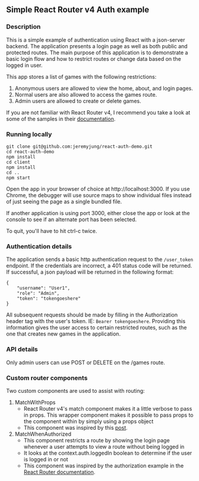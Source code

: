 ## Simple React Router v4 Auth example

### Description

This is a simple example of authentication using React with a json-server backend.  The application presents a login page as well as both public and protected routes.  The main purpose of this application is to demonstrate a basic login flow and how to restrict routes or change data based on the logged in user.

This app stores a list of games with the following restrictions:

1.  Anonymous users are allowed to view the home, about, and login pages.
2.	Normal users are also allowed to access the games route.
3.  Admin users are allowed to create or delete games.

If you are not familiar with React Router v4, I recommend you take a look at some of the samples in their [documentation](https://react-router.now.sh).

### Running locally
```
git clone git@github.com:jeremyjung/react-auth-demo.git
cd react-auth-demo
npm install
cd client
npm install
cd ..
npm start
```

Open the app in your browser of choice at http://localhost:3000.  If you use Chrome, the debugger will use source maps to show individual files instead of just seeing the page as a single bundled file.

If another application is using port 3000, either close the app or look at the console to see if an alternate port has been selected.

To quit, you'll have to hit ctrl-c twice.

### Authentication details
The application sends a basic http authentication request to the `/user_token` endpoint.  If the credentials are incorrect, a 401 status code will be returned.  If successful, a json payload will be returned in the following format:

```
{
	"username": "User1",
	"role": "Admin",
	"token": "tokengoeshere"
}
```

All subsequent requests should be made by filling in the Authorization header tag with the user's token. IE: `Bearer tokengoeshere`.  Providing this information gives the user access to certain restricted routes, such as the one that creates new games in the application.

### API details
Only admin users can use POST or DELETE on the /games route.

### Custom router components
Two custom components are used to assist with routing:

1.  MatchWithProps
	* React Router v4's match component makes it a little verbose to pass in props.  This wrapper component makes it possible to pass props to the component within by simply using a props object
	* This component was inspired by this [post](https://github.com/ReactTraining/react-router/issues/4293).
2.  MatchWhenAuthorized
	* This component restricts a route by showing the login page whenever a user attempts to view a route without being logged in
	* It looks at the context.auth.loggedIn boolean to determine if the user is logged in or not
	* This component was inspired by the authorization example in the [React Router documentation](https://react-router.now.sh/auth-workflow).
